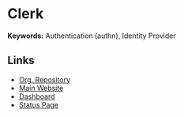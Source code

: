 # Clerk

**Keywords:** Authentication (authn), Identity Provider

## Links

- [Org. Repository](https://github.com/clerkinc)
- [Main Website](https://clerk.com)
- [Dashboard](https://dashboard.clerk.com)
- [Status Page](https://status.clerk.com)
